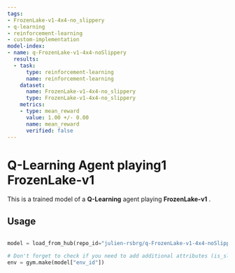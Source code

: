 ```yaml
---
tags:
- FrozenLake-v1-4x4-no_slippery
- q-learning
- reinforcement-learning
- custom-implementation
model-index:
- name: q-FrozenLake-v1-4x4-noSlippery
  results:
  - task:
      type: reinforcement-learning
      name: reinforcement-learning
    dataset:
      name: FrozenLake-v1-4x4-no_slippery
      type: FrozenLake-v1-4x4-no_slippery
    metrics:
    - type: mean_reward
      value: 1.00 +/- 0.00
      name: mean_reward
      verified: false
---
```


  # **Q-Learning** Agent playing1 **FrozenLake-v1**
  This is a trained model of a **Q-Learning** agent playing **FrozenLake-v1** .

  ## Usage

  ```python
  
  model = load_from_hub(repo_id="julien-rsbrg/q-FrozenLake-v1-4x4-noSlippery", filename="q-learning.pkl")

  # Don't forget to check if you need to add additional attributes (is_slippery=False etc)
  env = gym.make(model["env_id"])
  ```
  